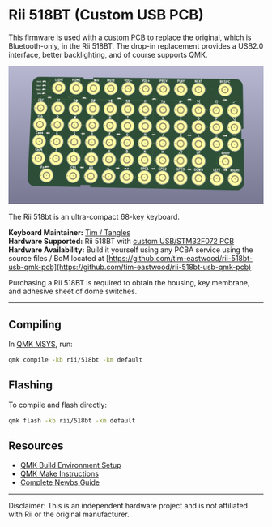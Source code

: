 Rii 518BT (Custom USB PCB)
===

This firmware is used with [a custom PCB](https://github.com/tim-eastwood/rii-518bt-usb-qmk-pcb) to replace the original, which is Bluetooth-only, in the Rii 518BT. The drop-in replacement provides a USB2.0 interface, better backlighting, and of course supports QMK.

![Rii 518BT](https://raw.githubusercontent.com/tim-eastwood/rii-518bt-usb-qmk-pcb/main/pics/1.png)

The Rii 518bt is an ultra-compact 68-key keyboard.

**Keyboard Maintainer:** [Tim / Tangles](https://github.com/tim-eastwood/QMK-rii-518bt-usb)  
**Hardware Supported:** Rii 518BT with [custom USB/STM32F072 PCB](https://github.com/tim-eastwood/rii-518bt-usb-qmk-pcb)
**Hardware Availability:** Build it yourself using any PCBA service using the source files / BoM located at [https://github.com/tim-eastwood/rii-518bt-usb-qmk-pcb](https://github.com/tim-eastwood/rii-518bt-usb-qmk-pcb)

Purchasing a Rii 518BT is required to obtain the housing, key membrane, and adhesive sheet of dome switches.

---

## Compiling

In [QMK MSYS](https://docs.qmk.fm/newbs_getting_started#set-up-your-environment), run:

```sh
qmk compile -kb rii/518bt -km default
```

## Flashing

To compile and flash directly:

```sh
qmk flash -kb rii/518bt -km default
```

## Resources

- [QMK Build Environment Setup](https://docs.qmk.fm/#/getting_started_build_tools)
- [QMK Make Instructions](https://docs.qmk.fm/#/getting_started_make_guide)
- [Complete Newbs Guide](https://docs.qmk.fm/#/newbs)

---

Disclaimer: This is an independent hardware project and is not affiliated with Rii or the original manufacturer.
